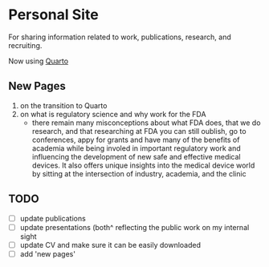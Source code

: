 # Personal Site

For sharing information related to work, publications, research, and recruiting.

Now using [Quarto]()

## New Pages

1. on the transition to Quarto
2. on what is regulatory science and why work for the FDA
    - there remain many misconceptions about what FDA does, that we do research, and that researching at FDA you can still oublish, go to conferences, appy for grants and have many of the benefits of academia while being involed in important regulatory work and influencing the development of new safe and effective medical devices. It also offers unique insights into the medical device world by sitting at the intersection of industry, academia, and the clinic

## TODO

- [ ] update publications
- [ ] update presentations (both^ reflecting the public work on my internal sight
- [ ] update CV and make sure it can be easily downloaded
- [ ] add 'new pages'
